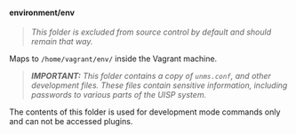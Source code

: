 #### environment/env

> _This folder is excluded from source control by default and should remain that way._

Maps to `/home/vagrant/env/` inside the Vagrant machine.

> _**IMPORTANT:** This folder contains a copy of `unms.conf`, and other development files. These files contain sensitive
> information, including passwords to various parts of the UISP system._

The contents of this folder is used for development mode commands only and can not be accessed plugins.
